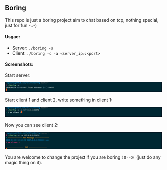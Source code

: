 ## Boring

This repo is just a boring project aim to chat based on tcp, nothing special, just for fun -..-)

#### Usgae:

* Server: `./boring -s`
* Client: `./boring -c -a <server_ip>:<port>`

#### Screenshots:

Start server: 

![](assets/s.png)

Start client 1 and client 2, write something in client 1:

![](assets/c1.png)

Now you can see client 2:

![](assets/c2.png)

You are welcome to change the project if you are boring `)O--O(` (just do any magic thing on it).